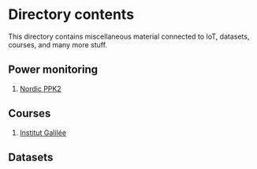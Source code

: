 # Directory contents

This directory contains miscellaneous material connected to IoT, datasets, courses, and many more stuff.

## Power monitoring

1. [Nordic PPK2](https://www.nordicsemi.com/Products/Development-hardware/Power-Profiler-Kit-2)

## Courses

1. [Institut Galilée](https://github.com/institut-galilee)

## Datasets
